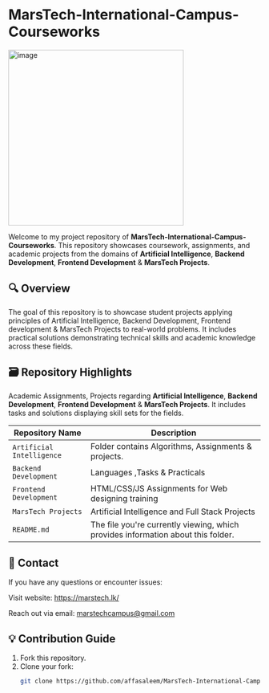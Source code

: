 # MarsTech-International-Campus-Courseworks
<img width="350" height="350" alt="image" src="https://github.com/user-attachments/assets/c49741a4-8540-4389-80e9-7f0702c6c8de" />

Welcome to my project repository of **MarsTech-International-Campus-Courseworks**. This repository showcases coursework, assignments, and academic projects from the domains of **Artificial Intelligence**, **Backend Development**, **Frontend Development** & **MarsTech Projects**.

## 🔍 Overview

The goal of this repository is to showcase student projects applying principles of Artificial Intelligence, Backend Development, Frontend development & MarsTech Projects to real-world problems. It includes practical solutions demonstrating technical skills and academic knowledge across these fields.

## 🗃 Repository Highlights
Academic Assignments, Projects regarding **Artificial Intelligence**, **Backend Development**, **Frontend Development** & **MarsTech Projects**. It includes tasks and solutions displaying skill sets for the fields.

| Repository Name           | Description                                            |
|---------------------------|--------------------------------------------------------|
| `Artificial Intelligence` | Folder contains Algorithms, Assignments & projects. |
| `Backend Development`      | Languages ,Tasks & Practicals       |
| `Frontend Development`        | HTML/CSS/JS Assignments for Web designing training     |
| `MarsTech Projects`   | Artificial Intelligence and Full Stack Projects             |
| `README.md`               | The file you're currently viewing, which provides information about this folder. |

## 📩 Contact
If you have any questions or encounter issues:

Visit website: https://marstech.lk/

Reach out via email: marstechcampus@gmail.com

## 💡 Contribution Guide
1. Fork this repository.
2. Clone your fork:
   ```bash
   git clone https://github.com/affasaleem/MarsTech-International-Campus-Courseworks.git
